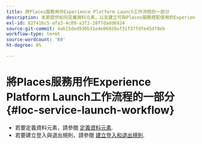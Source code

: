 ```yaml
---
title: 將Places服務用作Experience Platform Launch工作流程的一部分
description: 本節提供如何定義資料元素，以及建立可與Places服務搭配使用的Experience Platform Launch登入和退出規則的資訊。
exl-id: 827416c5-afa3-4c89-a3f2-28f7dadd6924
source-git-commit: 4ab15ded930b31e4e06920af31f37fdfe45df8eb
workflow-type: tm+mt
source-wordcount: '69'
ht-degree: 0%

---
```


# 將Places服務用作Experience Platform Launch工作流程的一部分 {#loc-service-launch-workflow}

* 若要定義資料元素，請參閱 [定義資料元素](/help/use-places-launch-workflow/define-data-elements.md).
* 若要建立登入與退出規則，請參閱 [建立登入和退出規則](/help/use-places-launch-workflow/create-rule-places-property.md).
